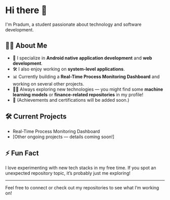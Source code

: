 # Hi there 👋

I'm Pradum, a student passionate about technology and software development.

## 👨‍💻 About Me

- 🚀 I specialize in **Android native application development** and **web development**.
- 🛠️ I also enjoy working on **system-level applications**.
- 📊 Currently building a **Real-Time Process Monitoring Dashboard** and working on several other projects.
- 🧑‍🎓 Always exploring new technologies — you might find some **machine learning models** or **finance-related repositories** in my profile!
- 🎯 (Achievements and certifications will be added soon.)

## 🛠 Current Projects

- Real-Time Process Monitoring Dashboard
- [Other ongoing projects — details coming soon!]

## ⚡ Fun Fact

I love experimenting with new tech stacks in my free time. If you spot an unexpected repository topic, it’s probably just me exploring!

---

Feel free to connect or check out my repositories to see what I’m working on!
